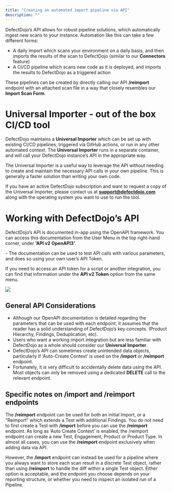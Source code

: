 ```yaml
---
title: "Creating an automated import pipeline via API"
description: ""
---
```


DefectDojo’s API allows for robust pipeline solutions, which automatically ingest new scans to your instance. Automation like this can take a few different forms:


* A daily import which scans your environment on a daily basis, and then imports the results of the scan to DefectDojo (similar to our **Connectors** feature)
* A CI/CD pipeline which scans new code as it is deployed, and imports the results to DefectDojo as a triggered action

These pipelines can be created by directly calling our API **/reimport** endpoint with an attached scan file in a way that closely resembles our **Import Scan Form**. 




# Universal Importer \- out of the box CI/CD tool


DefectDojo maintains a **Universal Importer** which can be set up with existing CI/CD pipelines, triggered via GitHub actions, or run in any other automated context. The **Universal Importer** runs in a separate container, and will call your DefectDojo instance’s API in the appropriate way.



The Universal Importer is a useful way to leverage the API without needing to create and maintain the necessary API calls in your own pipeline. This is generally a faster solution than writing your own code.



If you have an active DefectDojo subscription and want to request a copy of the Universal Importer, please contact us at **[support@defectdojo.com](mailto:support@defectdojo.com)** along with the operating system you want to use to run the tool.




# Working with DefectDojo’s API


DefectDojo’s API is documented in\-app using the OpenAPI framework. You can access this documentation from the User Menu in the top right\-hand corner, under **‘API v2 OpenAPI3’**.



\- The documentation can be used to test API calls with various parameters, and does so using your own user’s API Token.



If you need to access an API token for a script or another integration, you can find that information under the **API v2 Token** option from the same menu.




![](https://downloads.intercomcdn.com/i/o/1194909638/703454b50036cf2ca1a81f32/AD_4nXfIr4WW26929_IyD_QPSwgKNOuCOGjAmWDgSG8xspkV9wTnaSoAAZfDALaryqiB2oveX28Q6vjDKHvwmb0ifQeLHgBu0wiBj_3koRlREsgeVlqoaCXQsF0aKrEFRvW9nHbAcN7j3sZ5CYBf8PAlyIVdUUrv?expires=1729720800&signature=e40de8269826823a00522ded678a3c30dc87de5a6e19eeea8fc3af90cad39c9b&req=dSEuEsB%2BlIdcUfMW1HO4zeLU2UHEgkjAHhhk9dUYCHZLgsIxMijLHi39L0MB%0AIeeQ%0A)
## General API Considerations


* Although our OpenAPI documentation is detailed regarding the parameters that can be used with each endpoint, it assumes that the reader has a solid understanding of DefectDojo’s key concepts. (Product Hierarchy, Findings, Deduplication, etc).
* Users who want a working import integration but are less familiar with DefectDojo as a whole should consider our **Universal Importer**.
* DefectDojo’s API can sometimes create unintended data objects, particularly if ‘Auto\-Create Context’ is used on the **/import** or **/reimport** endpoint.
* Fortunately, it is very difficult to accidentally delete data using the API. Most objects can only be removed using a dedicated **DELETE** call to the relevant endpoint.


## Specific notes on /import and /reimport endpoints


The **/reimport** endpoint can be used for both an initial Import, or a “Reimport” which extends a Test with additional Findings. You do not need to first create a Test with **/import** before you can use the **/reimport** endpoint. As long as ‘Auto Create Context’ is enabled, the /reimport endpoint can create a new Test, Engagement, Product or Product Type. In almost all cases, you can use the **/reimport** endpoint exclusively when adding data via API.



However, the **/import** endpoint can instead be used for a pipeline where you always want to store each scan result in a discrete Test object, rather than using **/reimport** to handle the diff within a single Test object. Either option is acceptable, and the endpoint you choose depends on your reporting structure, or whether you need to inspect an isolated run of a Pipeline.

